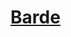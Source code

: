 ﻿---
!LinkItem
Link: bard_hd.md
NameLink: <!--NameLink-->[Barde](hd_bard.md)<!--/NameLink-->
Id: classes_hd.md#barde
ParentLink: classes_hd.md#classes
Name: Barde
ParentName: Classes
AltName: '[Bard](#)'
Attributes:
  NameLink: '[Barde](hd_bard.md)'
  Markdown: >+
    ## <!--NameLink-->[Barde](hd_bard.md)<!--/NameLink-->


    - AltName: <!--AltName-->[Bard](#)<!--/AltName-->

  AltName: '[Bard](#)'
AttributesDictionary: >+
  NameLink: '[Barde](hd_bard.md)'

  Markdown: >+

    ## <!--NameLink-->[Barde](hd_bard.md)<!--/NameLink-->





    - AltName: <!--AltName-->[Bard](#)<!--/AltName-->



  AltName: '[Bard](#)'

---




# [Barde](hd_bard.md)



